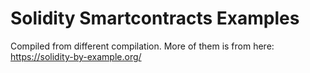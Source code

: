 # Solidity Smartcontracts Examples
Compiled from different compilation. More of them is from here: https://solidity-by-example.org/
